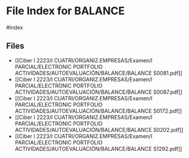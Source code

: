 # File Index for BALANCE
#index

## Files

- [[Ciber I 2223/I CUATRI/ORGANIZ.EMPRESAS/Examen/I PARCIAL/ELECTRONIC PORTFOLIO ACTIVIDADES/AUTOEVALUACIÓN/BALANCE/BALANCE S0081.pdf]]
- [[Ciber I 2223/I CUATRI/ORGANIZ.EMPRESAS/Examen/I PARCIAL/ELECTRONIC PORTFOLIO ACTIVIDADES/AUTOEVALUACIÓN/BALANCE/BALANCE S0087.pdf]]
- [[Ciber I 2223/I CUATRI/ORGANIZ.EMPRESAS/Examen/I PARCIAL/ELECTRONIC PORTFOLIO ACTIVIDADES/AUTOEVALUACIÓN/BALANCE/BALANCE S0172.pdf]]
- [[Ciber I 2223/I CUATRI/ORGANIZ.EMPRESAS/Examen/I PARCIAL/ELECTRONIC PORTFOLIO ACTIVIDADES/AUTOEVALUACIÓN/BALANCE/BALANCE S0202.pdf]]
- [[Ciber I 2223/I CUATRI/ORGANIZ.EMPRESAS/Examen/I PARCIAL/ELECTRONIC PORTFOLIO ACTIVIDADES/AUTOEVALUACIÓN/BALANCE/BALANCE S1292.pdf]]
